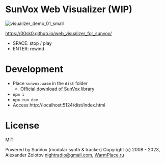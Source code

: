 # SunVox Web Visualizer (WIP)

![visualizer_demo_01_small](https://user-images.githubusercontent.com/99490829/227837360-e785a186-dbc2-4542-9671-8fe2dfea821a.png)

https://00sk0.github.io/web_visualizer_for_sunvox/

- SPACE: stop / play
- ENTER: rewind

# Development

- Place `sunvox.wasm` in the `dist` folder
  - [Official download of SunVox library](https://warmplace.ru/soft/sunvox/sunvox_lib.php)
- `npm i`
- `npm run dev`
- Access http://localhost:5124/dist/index.html

# License

MIT

Powered by SunVox (modular synth & tracker)
Copyright (c) 2008 - 2023, Alexander Zolotov <nightradio@gmail.com>, [WarmPlace.ru](https://warmplace.ru)

